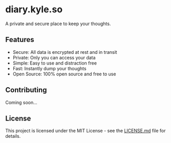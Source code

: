 # diary.kyle.so

A private and secure place to keep your thoughts. 

## Features
- Secure: All data is encrypted at rest and in transit
- Private: Only you can access your data
- Simple: Easy to use and distraction free
- Fast: Instantly dump your thoughts
- Open Source: 100% open source and free to use

## Contributing
Coming soon...

## License
This project is licensed under the MIT License - see the [LICENSE.md](LICENSE.md) file for details.

